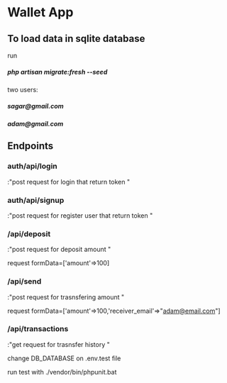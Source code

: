 <link href="https://cdn.jsdelivr.net/npm/bootstrap@5.1.3/dist/css/bootstrap.min.css" rel="stylesheet" integrity="sha384-1BmE4kWBq78iYhFldvKuhfTAU6auU8tT94WrHftjDbrCEXSU1oBoqyl2QvZ6jIW3" crossorigin="anonymous">

<h1>Wallet App</h1>

<h2>To load data in sqlite database </h2>
run <h5>php artisan migrate:fresh --seed</h5>

two users:
<h5>sagar@gmail.com</h5>
<h5>adam@gmail.com</h5>
<h2>Endpoints </h2>

<h3>auth/api/login</h3>:"post request for login that return token "

<h3>auth/api/signup</h3>:"post request for register user that return token "

<h3>/api/deposit</h3>:"post request for deposit amount  "

request formData=['amount'=>100]

<h3>/api/send</h3>:"post request for trasnsfering amount "

request formData=['amount'=>100,'receiver_email'=>"adam@email.com"]


<h3>/api/transactions</h3>:"get request for trasnsfer history "


change DB_DATABASE on .env.test file

run test with ./vendor/bin/phpunit.bat







